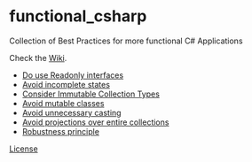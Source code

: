 # functional_csharp
Collection of Best Practices for more functional C# Applications

Check the [Wiki](https://github.com/marsop/functional_csharp/wiki).

* [Do use Readonly interfaces](Do-use-readonly-interfaces.md)
* [Avoid incomplete states](Avoid-representation-of-incomplete-states.md)
* [Consider Immutable Collection Types](consider-immutable-types.md)
* [Avoid mutable classes](Avoid-mutable-classes.md)
* [Avoid unnecessary casting](Avoid-unnecessary-casting.md)
* [Avoid projections over entire collections](avoid-projections-of-enumerables.md)
* [Robustness principle](https://en.wikipedia.org/wiki/Robustness_principle)

[License](LICENSE)
